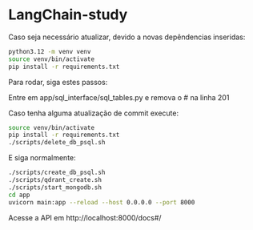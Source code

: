 # LangChain-study

Caso seja necessário atualizar, devido a novas depêndencias inseridas:

```sh
python3.12 -m venv venv
source venv/bin/activate
pip install -r requirements.txt
```

Para rodar, siga estes passos:

Entre em app/sql_interface/sql_tables.py e remova o # na linha 201

Caso tenha alguma atualização de commit execute:

```sh
source venv/bin/activate
pip install -r requirements.txt
./scripts/delete_db_psql.sh
```

E siga normalmente:

```sh
./scripts/create_db_psql.sh
./scripts/qdrant_create.sh
./scripts/start_mongodb.sh
cd app
uvicorn main:app --reload --host 0.0.0.0 --port 8000
```
Acesse a API em http://localhost:8000/docs#/
